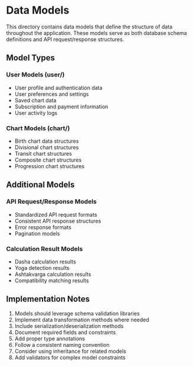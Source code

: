 # Data Models

This directory contains data models that define the structure of data throughout the application. These models serve as both database schema definitions and API request/response structures.

## Model Types

### User Models (user/)
- User profile and authentication data
- User preferences and settings
- Saved chart data
- Subscription and payment information
- User activity logs

### Chart Models (chart/)
- Birth chart data structures
- Divisional chart structures
- Transit chart structures
- Composite chart structures
- Progression chart structures

## Additional Models

### API Request/Response Models
- Standardized API request formats
- Consistent API response structures
- Error response formats
- Pagination models

### Calculation Result Models
- Dasha calculation results
- Yoga detection results
- Ashtakvarga calculation results
- Compatibility matching results

## Implementation Notes

1. Models should leverage schema validation libraries
2. Implement data transformation methods where needed
3. Include serialization/deserialization methods
4. Document required fields and constraints
5. Add proper type annotations
6. Follow a consistent naming convention
7. Consider using inheritance for related models
8. Add validators for complex model constraints 